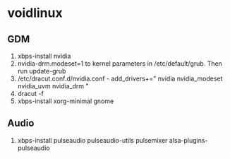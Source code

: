 # voidlinux

## GDM
1. xbps-install nvidia
2. nvidia-drm.modeset=1 to kernel parameters in /etc/default/grub. Then run update-grub
3. /etc/dracut.conf.d/nvidia.conf - add_drivers+=" nvidia nvidia_modeset nvidia_uvm nvidia_drm "
4. dracut -f
5. xbps-install xorg-minimal gnome

## Audio
1. xbps-install pulseaudio pulseaudio-utils pulsemixer alsa-plugins-pulseaudio
